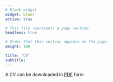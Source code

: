 ```yaml
---
# Blank widget
widget: blank
active: true

# This file represents a page section.
headless: true

# Order that this section appears on the page.
weight: 100

title: 'CV'
subtitle:
---
```


A CV can be downloaded in [PDF]("cv/cv_fergusoncradler.pdf") form.